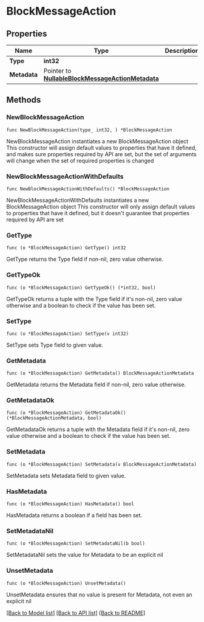 # BlockMessageAction

## Properties

Name | Type | Description | Notes
------------ | ------------- | ------------- | -------------
**Type** | **int32** |  | 
**Metadata** | Pointer to [**NullableBlockMessageActionMetadata**](BlockMessageActionMetadata.md) |  | [optional] 

## Methods

### NewBlockMessageAction

`func NewBlockMessageAction(type_ int32, ) *BlockMessageAction`

NewBlockMessageAction instantiates a new BlockMessageAction object
This constructor will assign default values to properties that have it defined,
and makes sure properties required by API are set, but the set of arguments
will change when the set of required properties is changed

### NewBlockMessageActionWithDefaults

`func NewBlockMessageActionWithDefaults() *BlockMessageAction`

NewBlockMessageActionWithDefaults instantiates a new BlockMessageAction object
This constructor will only assign default values to properties that have it defined,
but it doesn't guarantee that properties required by API are set

### GetType

`func (o *BlockMessageAction) GetType() int32`

GetType returns the Type field if non-nil, zero value otherwise.

### GetTypeOk

`func (o *BlockMessageAction) GetTypeOk() (*int32, bool)`

GetTypeOk returns a tuple with the Type field if it's non-nil, zero value otherwise
and a boolean to check if the value has been set.

### SetType

`func (o *BlockMessageAction) SetType(v int32)`

SetType sets Type field to given value.


### GetMetadata

`func (o *BlockMessageAction) GetMetadata() BlockMessageActionMetadata`

GetMetadata returns the Metadata field if non-nil, zero value otherwise.

### GetMetadataOk

`func (o *BlockMessageAction) GetMetadataOk() (*BlockMessageActionMetadata, bool)`

GetMetadataOk returns a tuple with the Metadata field if it's non-nil, zero value otherwise
and a boolean to check if the value has been set.

### SetMetadata

`func (o *BlockMessageAction) SetMetadata(v BlockMessageActionMetadata)`

SetMetadata sets Metadata field to given value.

### HasMetadata

`func (o *BlockMessageAction) HasMetadata() bool`

HasMetadata returns a boolean if a field has been set.

### SetMetadataNil

`func (o *BlockMessageAction) SetMetadataNil(b bool)`

 SetMetadataNil sets the value for Metadata to be an explicit nil

### UnsetMetadata
`func (o *BlockMessageAction) UnsetMetadata()`

UnsetMetadata ensures that no value is present for Metadata, not even an explicit nil

[[Back to Model list]](../README.md#documentation-for-models) [[Back to API list]](../README.md#documentation-for-api-endpoints) [[Back to README]](../README.md)


